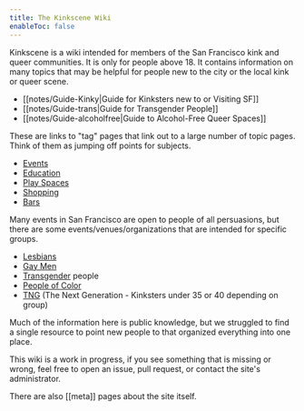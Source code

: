 ```yaml
---
title: The Kinkscene Wiki
enableToc: false
---
```


Kinkscene is a wiki intended for members of the San Francisco kink and queer communities. It is only for people above 18. It contains information on many topics that may be helpful for people new to the city or the local kink or queer scene.

- [[notes/Guide-Kinky|Guide for Kinksters new to or Visiting SF]]
- [[notes/Guide-trans|Guide for Transgender People]]
- [[notes/Guide-alcoholfree|Guide to Alcohol-Free Queer Spaces]]

These are links to "tag" pages that link out to a large number of topic pages. Think of them as jumping off points for subjects.

- [Events](/tags/events)
- [Education](/tags/education)
- [Play Spaces](/tags/venues)
- [Shopping](/tags/shopping)
- [Bars](/tags/bars)

Many events in San Francisco are open to people of all persuasions, but there are some events/venues/organizations that are intended for specific groups.

- [Lesbians](/tags/lesbian)
- [Gay Men](/tags/gay-men)
- [Transgender](/tags/transgender) people
- [People of Color](/tags/poc)
- [TNG](/tags/tng) (The Next Generation - Kinksters under 35 or 40 depending on group)

Much of the information here is public knowledge, but we struggled to find a single resource to point new people to that organized everything into one place.

This wiki is a work in progress, if you see something that is missing or wrong, feel free to open an issue, pull request, or contact the site's administrator.

There are also [[meta]] pages about the site itself.
